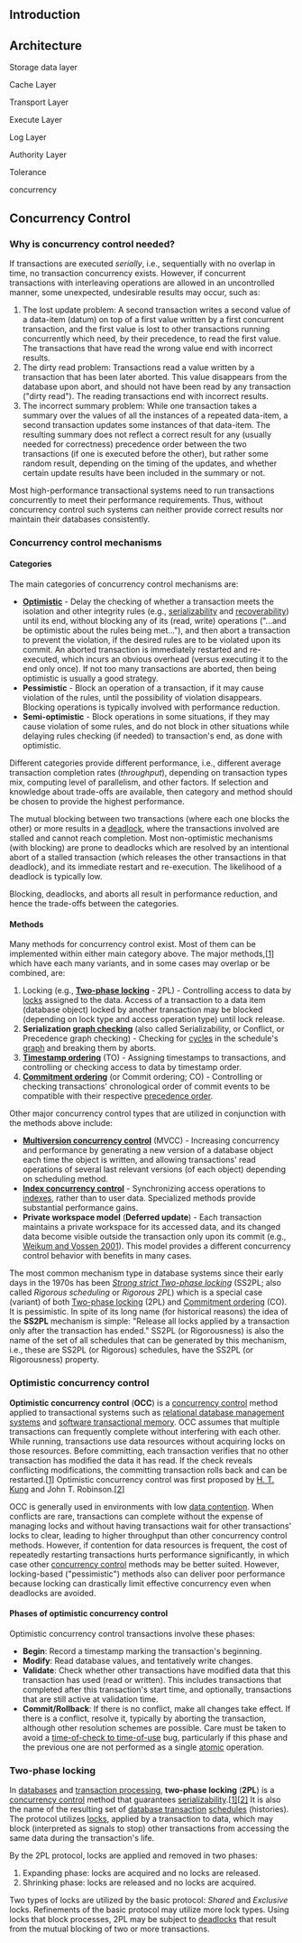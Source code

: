 ## Introduction



## Architecture

Storage data layer

Cache Layer

Transport Layer

Execute Layer

Log Layer

Authority Layer

Tolerance  

concurrency 







## Concurrency Control

### Why is concurrency control needed?

If transactions are executed *serially*, i.e., sequentially with no overlap in time, no transaction concurrency exists. However, if concurrent transactions with interleaving operations are allowed in an uncontrolled manner, some unexpected, undesirable results may occur, such as:

1. The lost update problem: A second transaction writes a second value of a data-item (datum) on top of a first value written by a first concurrent transaction, and the first value is lost to other transactions running concurrently which need, by their precedence, to read the first value. The transactions that have read the wrong value end with incorrect results.
2. The dirty read problem: Transactions read a value written by a transaction that has been later aborted. This value disappears from the database upon abort, and should not have been read by any transaction ("dirty read"). The reading transactions end with incorrect results.
3. The incorrect summary problem: While one transaction takes a summary over the values of all the instances of a repeated data-item, a second transaction updates some instances of that data-item. The resulting summary does not reflect a correct result for any (usually needed for correctness) precedence order between the two transactions (if one is executed before the other), but rather some random result, depending on the timing of the updates, and whether certain update results have been included in the summary or not.

Most high-performance transactional systems need to run transactions concurrently to meet their performance requirements. Thus, without concurrency control such systems can neither provide correct results nor maintain their databases consistently.

###  Concurrency control mechanisms

#### Categories

The main categories of concurrency control mechanisms are:

- **[Optimistic](https://en.wikipedia.org/wiki/Optimistic_concurrency_control)** - Delay the checking of whether a transaction meets the isolation and other integrity rules (e.g., [serializability](https://en.wikipedia.org/wiki/Serializability) and [recoverability](https://en.wikipedia.org/wiki/Serializability#Correctness_-_recoverability)) until its end, without blocking any of its (read, write) operations ("...and be optimistic about the rules being met..."), and then abort a transaction to prevent the violation, if the desired rules are to be violated upon its commit. An aborted transaction is immediately restarted and re-executed, which incurs an obvious overhead (versus executing it to the end only once). If not too many transactions are aborted, then being optimistic is usually a good strategy.
- **Pessimistic** - Block an operation of a transaction, if it may cause violation of the rules, until the possibility of violation disappears. Blocking operations is typically involved with performance reduction.
- **Semi-optimistic** - Block operations in some situations, if they may cause violation of some rules, and do not block in other situations while delaying rules checking (if needed) to transaction's end, as done with optimistic.

Different categories provide different performance, i.e., different average transaction completion rates (*throughput*), depending on transaction types mix, computing level of parallelism, and other factors. If selection and knowledge about trade-offs are available, then category and method should be chosen to provide the highest performance.

The mutual blocking between two transactions (where each one blocks the other) or more results in a [deadlock](https://en.wikipedia.org/wiki/Deadlock), where the transactions involved are stalled and cannot reach completion. Most non-optimistic mechanisms (with blocking) are prone to deadlocks which are resolved by an intentional abort of a stalled transaction (which releases the other transactions in that deadlock), and its immediate restart and re-execution. The likelihood of a deadlock is typically low.

Blocking, deadlocks, and aborts all result in performance reduction, and hence the trade-offs between the categories.

#### Methods

Many methods for concurrency control exist. Most of them can be implemented within either main category above. The major methods,[[1\]](https://en.wikipedia.org/wiki/Concurrency_control#cite_note-Bern2009-1) which have each many variants, and in some cases may overlap or be combined, are:

1. Locking (e.g., **[Two-phase locking](https://en.wikipedia.org/wiki/Two-phase_locking)** - 2PL) - Controlling access to data by [locks](https://en.wikipedia.org/wiki/Lock_(computer_science)) assigned to the data. Access of a transaction to a data item (database object) locked by another transaction may be blocked (depending on lock type and access operation type) until lock release.
2. **Serialization [graph checking](https://en.wikipedia.org/wiki/Serializability#Testing_conflict_serializability)** (also called Serializability, or Conflict, or Precedence graph checking) - Checking for [cycles](https://en.wikipedia.org/wiki/Cycle_(graph_theory)) in the schedule's [graph](https://en.wikipedia.org/wiki/Directed_graph) and breaking them by aborts.
3. **[Timestamp ordering](https://en.wikipedia.org/wiki/Timestamp-based_concurrency_control)** (TO) - Assigning timestamps to transactions, and controlling or checking access to data by timestamp order.
4. **[Commitment ordering](https://en.wikipedia.org/wiki/Commitment_ordering)** (or Commit ordering; CO) - Controlling or checking transactions' chronological order of commit events to be compatible with their respective [precedence order](https://en.wikipedia.org/wiki/Serializability#Testing_conflict_serializability).

Other major concurrency control types that are utilized in conjunction with the methods above include:

- **[Multiversion concurrency control](https://en.wikipedia.org/wiki/Multiversion_concurrency_control)** (MVCC) - Increasing concurrency and performance by generating a new version of a database object each time the object is written, and allowing transactions' read operations of several last relevant versions (of each object) depending on scheduling method.
- **[Index concurrency control](https://en.wikipedia.org/wiki/Index_locking)** - Synchronizing access operations to [indexes](https://en.wikipedia.org/wiki/Index_(database)), rather than to user data. Specialized methods provide substantial performance gains.
- **Private workspace model** (**Deferred update**) - Each transaction maintains a private workspace for its accessed data, and its changed data become visible outside the transaction only upon its commit (e.g., [Weikum and Vossen 2001](https://en.wikipedia.org/wiki/Concurrency_control#Weikum01)). This model provides a different concurrency control behavior with benefits in many cases.

The most common mechanism type in database systems since their early days in the 1970s has been *[Strong strict Two-phase locking](https://en.wikipedia.org/wiki/Two-phase_locking)* (SS2PL; also called *Rigorous scheduling* or *Rigorous 2PL*) which is a special case (variant) of both [Two-phase locking](https://en.wikipedia.org/wiki/Two-phase_locking) (2PL) and [Commitment ordering](https://en.wikipedia.org/wiki/Commitment_ordering) (CO). It is pessimistic. In spite of its long name (for historical reasons) the idea of the **SS2PL** mechanism is simple: "Release all locks applied by a transaction only after the transaction has ended." SS2PL (or Rigorousness) is also the name of the set of all schedules that can be generated by this mechanism, i.e., these are SS2PL (or Rigorous) schedules, have the SS2PL (or Rigorousness) property.

### Optimistic concurrency control

**Optimistic concurrency control** (**OCC**) is a [concurrency control](https://en.wikipedia.org/wiki/Concurrency_control) method applied to transactional systems such as [relational database management systems](https://en.wikipedia.org/wiki/Relational_database_management_systems) and [software transactional memory](https://en.wikipedia.org/wiki/Software_transactional_memory). OCC assumes that multiple transactions can frequently complete without interfering with each other. While running, transactions use data resources without acquiring locks on those resources. Before committing, each transaction verifies that no other transaction has modified the data it has read. If the check reveals conflicting modifications, the committing transaction rolls back and can be restarted.[[1\]](https://en.wikipedia.org/wiki/Optimistic_concurrency_control#cite_note-1) Optimistic concurrency control was first proposed by [H. T. Kung](https://en.wikipedia.org/wiki/H._T._Kung) and John T. Robinson.[[2\]](https://en.wikipedia.org/wiki/Optimistic_concurrency_control#cite_note-KungRobinson1981-2)

OCC is generally used in environments with low [data contention](https://en.wikipedia.org/wiki/Block_contention). When conflicts are rare, transactions can complete without the expense of managing locks and without having transactions wait for other transactions' locks to clear, leading to higher throughput than other concurrency control methods. However, if contention for data resources is frequent, the cost of repeatedly restarting transactions hurts performance significantly, in which case other [concurrency control](https://en.wikipedia.org/wiki/Concurrency_control) methods may be better suited. However, locking-based ("pessimistic") methods also can deliver poor performance because locking can drastically limit effective concurrency even when deadlocks are avoided.



#### Phases of optimistic concurrency control

Optimistic concurrency control transactions involve these phases:

- **Begin**: Record a timestamp marking the transaction's beginning.
- **Modify**: Read database values, and tentatively write changes.
- **Validate**: Check whether other transactions have modified data that this transaction has used (read or written). This includes transactions that completed after this transaction's start time, and optionally, transactions that are still active at validation time.
- **Commit/Rollback**: If there is no conflict, make all changes take effect. If there is a conflict, resolve it, typically by aborting the transaction, although other resolution schemes are possible. Care must be taken to avoid a [time-of-check to time-of-use](https://en.wikipedia.org/wiki/Time-of-check_to_time-of-use) bug, particularly if this phase and the previous one are not performed as a single [atomic](https://en.wikipedia.org/wiki/Linearizability) operation.





### Two-phase locking
In [databases](https://en.wikipedia.org/wiki/Database) and [transaction processing](https://en.wikipedia.org/wiki/Transaction_processing), **two-phase locking** (**2PL**) is a [concurrency control](https://en.wikipedia.org/wiki/Concurrency_control) method that guarantees [serializability](https://en.wikipedia.org/wiki/Serializability).[[1\]](https://en.wikipedia.org/wiki/Two-phase_locking#cite_note-Bern1987-1)[[2\]](https://en.wikipedia.org/wiki/Two-phase_locking#cite_note-Weikum2001-2) It is also the name of the resulting set of [database transaction](https://en.wikipedia.org/wiki/Database_transaction) [schedules](https://en.wikipedia.org/wiki/Schedule_(computer_science)) (histories). The protocol utilizes [locks](https://en.wikipedia.org/wiki/Lock_(computer_science)), applied by a transaction to data, which may block (interpreted as signals to stop) other transactions from accessing the same data during the transaction's life.

By the 2PL protocol, locks are applied and removed in two phases:

1. Expanding phase: locks are acquired and no locks are released.
2. Shrinking phase: locks are released and no locks are acquired.

Two types of locks are utilized by the basic protocol: *Shared* and *Exclusive* locks. Refinements of the basic protocol may utilize more lock types. Using locks that block processes, 2PL may be subject to [deadlocks](https://en.wikipedia.org/wiki/Deadlock) that result from the mutual blocking of two or more transactions.
